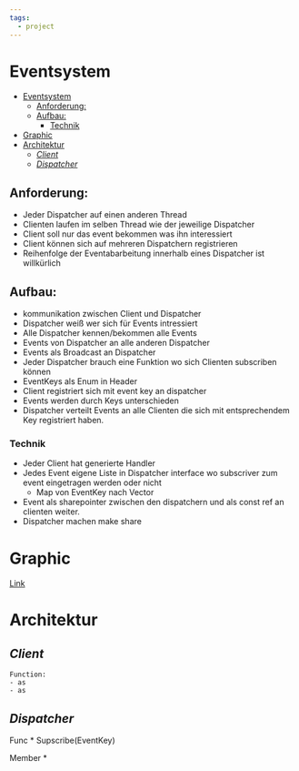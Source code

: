 ```yaml
---
tags:
  - project
---
```


# Eventsystem
- [Eventsystem](#eventsystem)
    - [Anforderung:](#anforderung)
    - [Aufbau:](#aufbau)
        - [Technik](#technik)
- [Graphic](#graphic)
- [Architektur](#architektur)
    - [*Client*](#client)
    - [*Dispatcher*](#dispatcher)

## Anforderung:
* Jeder Dispatcher auf einen anderen Thread
* Clienten laufen im selben Thread wie der jeweilige Dispatcher
* Client soll nur das event bekommen was ihn interessiert
* Client können sich auf mehreren Dispatchern registrieren
* Reihenfolge der Eventabarbeitung innerhalb eines Dispatcher ist willkürlich

## Aufbau:
* kommunikation zwischen Client und Dispatcher
* Dispatcher weiß wer sich für Events intressiert
* Alle Dispatcher kennen/bekommen alle Events
* Events von Dispatcher an alle anderen Dispatcher
* Events als Broadcast an Dispatcher
* Jeder Dispatcher brauch eine Funktion wo sich Clienten subscriben können
* EventKeys als Enum in Header
* Client registriert sich mit event key an dispatcher
* Events werden durch Keys unterschieden
* Dispatcher verteilt Events an alle Clienten die sich mit entsprechendem Key registriert haben.
### Technik
* Jeder Client hat generierte Handler
* Jedes Event eigene Liste in Dispatcher interface wo subscriver zum event eingetragen werden oder nicht
  * Map von EventKey nach Vector
* Event als sharepointer zwischen den dispatchern und als const ref an clienten weiter.
* Dispatcher machen make share

# Graphic

[Link](./graphen.md)

# Architektur

## *Client*
    Function:
    - as
    - as


## *Dispatcher*
Func
	* 
Supscribe(EventKey)

Member
	* 




